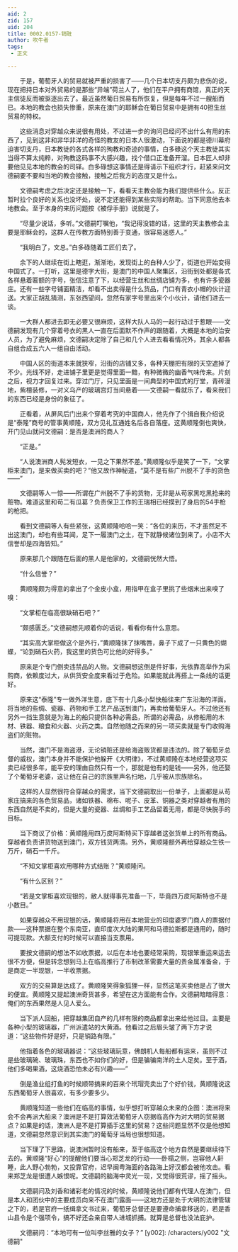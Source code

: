 ```yaml
---
aid: 2
zid: 157
uid: 204
title: 0002.0157-销赃
author: 吹牛者
tags: 
 - 正文

---
```




　　于是，葡萄牙人的贸易就被严重的损害了——几个日本切支丹颇为悲伤的说，现在把持日本对外贸易的是那些“异端”荷兰人了，他们在平户拥有商馆，真正的天主信徒反而被驱逐出去了。最近虽然葡日贸易有所恢复，但是每年不过一艘船而已。本地的教会也损失惨重，原来在澳门的耶稣会在葡日贸易中是拥有40担生丝贸易的特权。

　　这些消息对穿越众来说很有用处，不过进一步的询问已经问不出什么有用的东西了，见到这非和非华非洋的奇怪的教友的日本人很激动，下面说的都是德川幕府迫害切支丹，日本教徒的各式各样的殉教和奇迹的事情，白多碌这个天主教徒其实当得不算太纯粹，对殉教这码事不大感兴趣，找个借口正准备开溜。日本匠人却非要他见见本地的教会的司铎。白多碌想这事情还是得请示下组织才行，赶紧来问文德嗣要不要和当地的教会接触，接触之后我方的态度又是什么。

　　文德嗣考虑之后决定还是接触一下，看看天主教会能为我们提供些什么。反正暂时拉个良好的关系也没坏处，说不定还能得到某些实际的帮助。当下同意他去本地教会。至于本身的来历问题按《被俘手册》说就是了。

　　“尽量少说话，多听。”文德嗣叮嘱他，“我记得没错的话，这里的天主教修会主要是耶稣会的，这群人在传教方面特别善于变通，很容易迷惑人。”

　　“我明白了，文总。”白多碌随着工匠们去了。

　　余下的人继续在街上瞎逛，渐渐地，发现街上的白种人少了，街道也开始变得中国式了。一打听，这里是德字大街，是澳门的中国人聚集区，沿街到处都是各式各样悬着匾额的字号，张信注意了下，以经营生丝和丝绸店铺为多，也有许多瓷器庄。还有一些字号铺面精洁，却看不出卖得是什么货品，门口有青衣小帽的伙计迎送。大家正胡乱猜测，东张西望间，忽然有家字号里出来个小伙计，请他们进去一谈。

　　一大群人都进去即无必要又很麻烦，这样大队人马的一起行动过于惹眼——文德嗣发现有几个穿着号衣的黑人一直在后面默不作声的跟随着，大概是本地的治安人员，为了避免麻烦，文德嗣决定除了自己和几个人进去看看情况外，其余人都各自组合成五六人一组自由活动。

　　中国人区的街道本来就狭窄，沿街的店铺又多，各种天棚把有限的天空遮掉了不少。光线不好，走进铺子里更是觉得里面一黯，有种微微的幽香气味传来。片刻之后，视力才回复过来。穿过门厅，只见里面是一间典型的中国式的厅堂，青砖漫地，紫檀装修，一对义乌产的玻璃宫灯当间悬着——文德嗣一看就乐了，看来我们的东西已经是身份的象征了。

　　正看着，从屏风后门出来个穿着考究的中国商人，他先作了个揖自我介绍说是“泰隆”商号的管事黄顺隆，双方见礼互通姓名后各自落座。这黄顺隆倒也爽快，开门见山就问文德嗣：是否是澳洲的商人？

　　“正是。”

　　“人说澳洲商人髡发短衣，一见之下果然不差。”黄顺隆似乎是笑了一下，“文掌柜来澳门，是来做买卖的吧？”他又故作神秘道，“莫不是有些广州脱不了手的货色——”

　　文德嗣等人一惊——所谓在广州脱不了手的货物，无非是从苟家黑吃黑抢来的赃物。难道这里和苟二有瓜葛？负责保卫工作的王瑞相已经摸到了身后的54手枪的枪把。

　　看到文德嗣等人有些紧张，这黄顺隆哈哈一笑：“各位的来历，不才虽然足不出这澳门，却也有些耳闻，足下一履澳门之土，在下就静候诸位到来了。小店不大信誉却是四海皆知。”

　　原来那几个跟随在后面的黑人是他家的，文德嗣恍然大悟。

　　“什么信誉？”

　　黄顺隆颇为得意的拿出了个金皮小盒，用指甲在盒子里挑了些烟末出来嗅了嗅：

　　“文掌柜在临高很缺硝石吧？”

　　“颇感匮乏。”文德嗣想先顺着你的话说，看看你有什么意思。

　　“其实高大掌柜做这个是外行，”黄顺隆抹了抹嘴唇，鼻子下成了一只黄色的蝴蝶，“论到硝石火药，我这里的货色可比他的好得多。”

　　原来是个专门倒卖违禁品的人物。文德嗣想这倒是件好事，光依靠高举作为采购商，依赖度过大，从供货安全度来看过于危险。如果能就此再搭上一条线的话更好。

　　原来这“泰隆”专一做外洋生意，底下有十几条小型快船往来广东沿海的洋面。将当地的些绸、瓷器、药物和手工艺产品送到澳门，再卖给葡萄牙人。不过他还有另外一挡生意就是为海上的船只提供各种必需品，所谓的必需品，从修船用的木材、铁器、粮食和火器、火药之类。自然他随之而来的另一项买卖就是专门收购海盗们的赃物。

　　当然，澳门不是海盗港，无论销赃还是给海盗贩货都是违法的。除了葡萄牙总督的威权，澳门本身并不能保护他躲开《大明律》，不过黄顺隆在本地经营这项买卖已经很多年，能平安的理由自然只有一个，那就是他有的是钱——另外，他还娶了个葡萄牙老婆，这让他在自己的宗族里声名扫地，几乎被从宗族除名。

　　这样的人显然很符合穿越众的需求，当下文德嗣取出一份单子，上面都是从苟家庄搞来的各色贸易品，诸如铁器、棉布、呢子、皮革、铜器之类对穿越者有用的东西自然是不卖的，但是大量的瓷器、丝绸和手工艺品留着无用，都是尽快脱手的目标。

　　当下商议了价格：黄顺隆用四万皮阿斯特买下穿越者这张货单上的所有商品。穿越者负责讲货物送到澳门，双方钱货两清。另外，黄顺隆额外再给穿越众生铁一万斤，硝石一千斤。

　　“不知文掌柜喜欢用哪种方式结账？”黄顺隆问。

　　“有什么区别？”

　　“若是文掌柜喜欢现银的，敝人就得事先准备一下，毕竟四万皮阿斯特也不是小数目。”

　　如果穿越众不用现银的话，黄顺隆将用在本地营业的印度婆罗门商人的票据付款——这种票据在整个东南亚，直印度次大陆的果阿和马德拉斯都是通用的，随时可提现款。大额支付的时候可以直接当支票用。

　　要按文德嗣的想法不如收票据，以后在本地也要经常采购，现银笨重运来运去很不方便，但是转念想到马上在临高推行了币制改革需要大量的贵金属准备金，于是商定一半现银，一半收票据。

　　双方的交易算是达成了。黄顺隆笑得象狐狸一样，显然这笔买卖他是占了很大的便宜。黄顺隆又提起澳洲奇货甚多，希望在这方面能有合作。文德嗣暗暗得意：俺们的东西果然是人见人爱么。

　　当下派人回船，把穿越集团自产的几样有限的商品都拿出来给他过目。主要是各种小型的玻璃器，广州派遣站的大黄酒。他看过之后眉头皱了两下方才说道：“这些物件好是好，只是销路有限。”

　　他指着各色的玻璃器说：“这些玻璃玩意，佛朗机人每船都有运来，虽则不过是些玻璃碗、玻璃珠，东西也不如你们的好，但是骗骗南洋的土人足矣。至于酒，他们多喝果酒，这烧酒恐怕未必有兴趣——”

　　倒是渔业组打鱼的时候顺带搞来的百来个玳瑁壳卖出了个好价钱，黄顺隆说这东西葡萄牙人很喜欢，有多少要多少。

　　黄顺隆知道一些他们在临高的事情，似乎想打听穿越众未来的企图：澳洲将来会不会再派大船来？澳洲是不是打算效法葡萄牙人窃据临高作为对大明的贸易据点？如果是的话，澳洲人是不是打算插手这里的贸易？这些问题显然不仅是他想知道，文德嗣忽然意识到其实澳门的葡萄牙当局也很想知道。

　　当下理了下思路，说澳洲暂时没有船来，至于临高这个地方自然是要继续待下去的。黄顺隆“好心”的提醒他们要当心郑芝龙的行动——卧榻之侧，岂容他人鼾睡，此人野心勃勃，又投靠官府，迟早闽粤海面的各路海上好汉都会被他攻击。看来郑芝龙是很遭人嫉恨呢。文德嗣的脑海中灵光一现，又觉得很荒谬，摇了摇头。

　　文德嗣问及刘香和诸彩老的情况的时候，黄顺隆说他们都有代理人在澳门，但是本人和团伙中的主要成员向来不在澳门露面——这地方还是处于大明的法律管辖之下的，若是官府一纸缉拿文书过来，葡萄牙总督还是要遵命捕拿移送的，若是香山县令是个强项令，搞不好还会亲自带人进城抓捕。就算是总督也没法庇护。

　　文德嗣问：“本地可有一位叫李丝雅的女子？”
[y002]: /characters/y002 "文德嗣"


